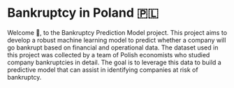 # Bankruptcy in Poland  🇵🇱

Welcome 👋, to the Bankruptcy Prediction Model project. This project aims to develop a robust machine learning model to predict whether a company will go bankrupt based on financial and operational data. The dataset used in this project was collected by a team of Polish economists who studied company bankruptcies in detail. The goal is to leverage this data to build a predictive model that can assist in identifying companies at risk of bankruptcy.
